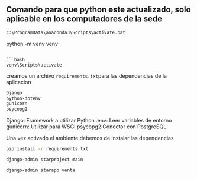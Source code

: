 ## Comando para que python este actualizado, solo aplicable en los computadores de la sede

```bash
c:\ProgramData\anaconda3\Scripts\activate.bat

````
python -m venv venv
```

```bash
venv\Scripts\activate

```

creamos un archivo `requirements.txt`para las dependencias de la aplicacion


```txt
Django
python-dotenv
gunicorn
psycopg2
```

Django: Framework a utilizar
Python .env: Leer variables de entorno
gunicorn: Utilizar para WSGI
psycopg2:Conector con PostgreSQL



Una vez activado el ambiente debemos de instalar las dependencias

```bash
pip install -r requirements.txt
```


```bash
django-admin starproject main
```


```bash
django-admin starapp venta
```





```


